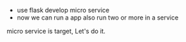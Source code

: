 - use flask develop micro service
- now we can run a app also run two or more in a service

micro service is target, Let's do it.
